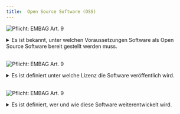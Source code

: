 ```yaml
---
title:  Open Source Software (OSS)
---
```


![Pflicht: EMBAG Art. 9](https://img.shields.io/badge/Pflicht-EMBAG_Art._9-linen)
<details>
<summary>Es ist bekannt, unter welchen Voraussetzungen Software als Open Source Software bereit gestellt werden muss.</summary>
<br/>

Im Grundsatz muss jede Software, die von Organisationen die vom EMBAG betroffen sind (siehe oben “Meine Organisation ist vom EMBAG betroffen”), offengelegt werden. Sobald eine Software selbst entwickelt wird oder ein Dienstleister diese im Auftrag entwickelt (Dienstleistungsvertrag) muss diese als OSS zur Verfügung gestellt werden.

Es gibt aber Ausnahmen von dieser Regeln:

0. Wenn Software unverändert beschafft wird (Werkvertrag, als Lizenz oder SaaS): OSS ist freiwillig, kann  in der Beschaffung gefordert werden
0. Rechte Dritter sind verletzt, z.B. wenn eine bestehende Software weiterentwickelt wird
0. Sicherheitsrelevante Gründe

**Folgefragen**

* Ist es denkbar, dass diese Software auch noch von anderen Organisationen eingesetzt wird (anderes Amt, Kanton, Gemeinde, Private)?
  
</details>
<br/>

![Pflicht: EMBAG Art. 9](https://img.shields.io/badge/Pflicht-EMBAG_Art._9-linen)
<details>
<summary>Es ist definiert unter welche Lizenz die Software veröffentlich wird.</summary>
<br/>

Das EMBAG macht klar, dass “[die Behörden] erlauben jeder Person, die Software zu nutzen, weiterzuentwickeln und weiterzugeben, und erheben keine Lizenzgebühren” und “Soweit möglich und sinnvoll sind international etablierte Lizenztexte zu verwenden”. Somit sind alle etablierten OSS-Lizenzen denkbar (z.B. mit Copyleft). Wichtig ist sicher die Kompatibilität aller eingesetzten Komponenten (z.B. Programmbibliotheken).

Bekannte Vertreter:

* Open Source Lizenzen mit starkem Copyleft (wirkt “viral” - Ziel: SW soll frei verfügbar bleiben)
    * GPL (GNU General Public License) → aktuell nur in Englisch vorhanden
    * AGPL (GNU Affero General Public License) → ideal für Webanwendungen
    * EUPL (European Union Public License)
* Permissive Open Source Lizenzen (freizügig, kein Copyleft):
    * MIT (Massachusetts Institute of Technology License): nur Haftungsausschluss
    * BSD (Berkley Software Distribution License): Haftungsauschluss und “Werbeverbot” → kein ungewolltes Endorsement von Software möglich

**Folgefragen**

* Welche Lizenz wurde bislang in der Organisation eingesetzt? Weshalb?
* Ist starkes “Copyleft” erwünscht (die Software bleibt offen)?
* Wo wird/soll die Software künftig zum Einsatz kommen?
* Ist ggf. eine Dual License möglich?
  
</details>
<br/>

![Pflicht: EMBAG Art. 9](https://img.shields.io/badge/Pflicht-EMBAG_Art._9-linen)
<details>
<summary>Es ist definiert, wer und wie diese Software weiterentwickelt wird.</summary>
<br/>

Sobald Software unter einer offenen Lizenz (OSS) veröffentlich wird, stellen sich einige zusätzliche Fragen, was die Weiterentwicklung betrifft. Es lohnt sich diese Fragen möglichst früh in einem Projekt zu klären und mögliche Lösungen zu entwickeln. Oft werden wird dazu eine Richtlinie erstellt, die zusammen mit der Software in einer Datei veröffentlicht wird ([Richtlinien für Repository-Mitarbeiter festlegen - GitHub-Dokumentation](https://docs.github.com/de/communities/setting-up-your-project-for-healthy-contributions/setting-guidelines-for-repository-contributors)). Diese Richtlinie sollte klarstellen wie mit Bug Reports und Pull Requests umgegangen wird.

Ganz allgemein stellt sich die Frage, wie die Community des OSS-Projekts aussehen soll. Sind andere Bundesstellen, Organisationen und Private eingeladen beim Projekt mitzuwirken? Was passiert wenn die Software an unterschiedlichen Orten zum Einsatz kommt und die Anforderungen sich ändern?

**Folgefragen**

* Wo ist das OSS-Projekt publiziert (GitHub, GitLab, etwas eigenes)?
* Wie kann mit dem Projekt interagiert werden (Diskussionen, Chat, Bug Reports, …)?
* Wie wird mit Forks des Projekts umgegangen?
  
</details>